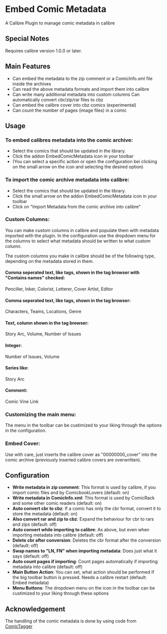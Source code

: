 # Embed Comic Metadata
A Calibre Plugin to manage comic metadata in calibre

## Special Notes
Requires calibre version 1.0.0 or later.

## Main Features
- Can embed the metadata to the zip comment or a ComicInfo.xml file inside the archives
- Can read the above metadata formats and import them into calibre
- Can write many additional metadata into custom columns Can automatically convert cbr/zip/rar files to cbz
- Can embed the calibre cover into cbz comics (experimental)
- Can count the number of pages (image files) in a comic

## Usage
### To embed calibres metadata into the comic archive:
- Select the comics that should be updated in the library.
- Click the addon EmbedComicMetadata icon in your toolbar
- (You can select a specific action or open the configuration bei clicking on the small arrow on the icon and selecting the desired option)

### To import the comic archive metadata into calibre:
- Select the comics that should be updated in the library.
- Click the small arrow on the addon EmbedComicMetadata icon in your toolbar
- Click on "Import Metadata from the comic archive into calibre"

### Custom Columns:
You can make custom columns in calibre and populate them with metadata imported with the plugin. In the configuration use the dropdown menu for the columns to select what metadata should be written to what custom column.

The custom columns you make in calibre should be of the following type, depending on the metadata stored in them.

#### Comma seperated text, like tags, shown in the tag browser with "Contains names" checked:
Penciller, Inker, Colorist, Letterer, Cover Artist, Editor

#### Comma seperated text, like tags, shown in the tag browser:
Characters, Teams, Locations, Genre

#### Text, column shown in the tag browser:
Story Arc, Volume, Number of Issues

#### Integer:
Number of Issues, Volume

#### Series like:
Story Arc

#### Comment:
Comic Vine Link

### Customizing the main menu:
The menu in the toolbar can be custimized to your liking through the options in the configuration.

### Embed Cover:
Use with care, just inserts the calibre cover as "00000000_cover" into the comic archive (previously inserted calibre covers are overwritten).

## Configuration
- **Write metadata in zip comment**: This format is used by calibre, if you import comic files and by ComicbookLovers (default: on)
- **Write metadata in ComicInfo.xml**: This format is used by ComicRack and some other comic readers (default: on)
- **Auto convert cbr to cbz**: If a comic has only the cbr format, convert it to store the metadata (default: on)
- **Also convert rar and zip to cbz**: Expand the behaviour for cbr to rars and zips (default: off)
- **Auto convert while importing to calibre**: As above, but even when importing metadata into calibre (default: off)
- **Delete cbr after conversion**: Deletes the cbr format after the conversion (default: off)
- **Swap names to "LN, FN" when importing metadata**: Does just what it says (default: off)
- **Auto count pages if importing**: Count pages automatically if importing metadata into calibre (default: off)
- **Main Button Action**: You can set, what action should be performed if the big toolbar button is pressed. Needs a calibre restart (default: Embed metadata)
- **Menu Buttons**: The dropdown menu on the icon in the toolbar can be custimized to your liking through these options

## Acknowledgement
The handling of the comic metadata is done by using code from [ComicTagger](https://code.google.com/p/comictagger/)
